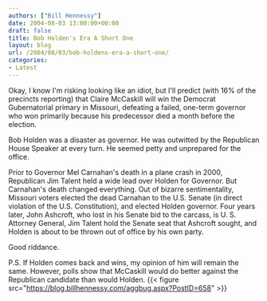 ```yaml
---
authors: ["Bill Hennessy"]
date: 2004-08-03 13:00:00+00:00
draft: false
title: Bob Holden's Era A Short One
layout: blog
url: /2004/08/03/bob-holdens-era-a-short-one/
categories:
- Latest
---
```


Okay, I know I'm risking looking like an idiot, but I'll predict (with 16% of the precincts reporting) that Claire McCaskill will win the Democrat Gubernatorial primary in Missouri, defeating a failed, one-term governor who won primarily because his predecessor died a month before the election.  
  
Bob Holden was a disaster as governor.  He was outwitted by the Republican House Speaker at every turn.  He seemed petty and unprepared for the office.  
  
Prior to Governor Mel Carnahan's death in a plane crash in 2000, Republican Jim Talent held a wide lead over Holden for Governor.  But Carnahan's death changed everything.  Out of bizarre sentimentality, Missouri voters elected the dead Carnahan to the U.S. Senate (in direct violation of the U.S. Constitution), and elected Holden governor.  Four years later, John Ashcroft, who lost in his Senate bid to the carcass, is U. S. Attorney General, Jim Talent hold the Senate seat that Ashcroft sought, and Holden is about to be thrown out of office by his own party.  
  
Good riddance.  
  
P.S.  If Holden comes back and wins, my opinion of him will remain the same.  However, polls show that McCaskill would do better against the Republican candidate than would Holden.  {{< figure src="https://blog.billhennessy.com/aggbug.aspx?PostID=658" >}}


